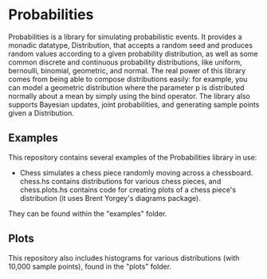 Probabilities
=============

Probabilities is a library for simulating probabilistic events. It provides a monadic datatype, Distribution, that accepts a random seed and produces random values according to a given probability distribution, as well as some common discrete and continuous probability distributions, like uniform, bernoulli, binomial, geometric, and normal. The real power of this library comes from being able to compose distributions easily: for example, you can model a geometric distribution where the parameter p is distributed normally about a mean by simply using the bind operator. The library also supports Bayesian updates, joint probabilities, and generating sample points given a Distribution.

Examples
--------

This repository contains several examples of the Probabilities library in use:

* Chess simulates a chess piece randomly moving across a chessboard. chess.hs contains distributions for various chess pieces, and chess.plots.hs contains code for creating plots of a chess piece's distribution (it uses Brent Yorgey's diagrams package).

They can be found within the "examples" folder.

Plots
-----

This repository also includes histograms for various distributions (with 10,000 sample points), found in the "plots" folder.